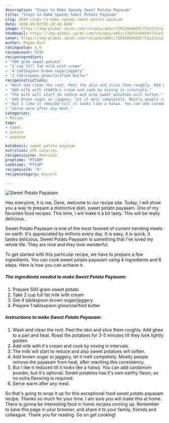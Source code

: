 ```yaml
---
description: "Steps to Make Speedy Sweet Potato Payasam"
title: "Steps to Make Speedy Sweet Potato Payasam"
slug: 6846-steps-to-make-speedy-sweet-potato-payasam
date: 2020-09-02T02:28:48.608Z
image: https://img-global.cpcdn.com/recipes/a65cc728324a9459/751x532cq70/sweet-potato-payasam-recipe-main-photo.jpg
thumbnail: https://img-global.cpcdn.com/recipes/a65cc728324a9459/751x532cq70/sweet-potato-payasam-recipe-main-photo.jpg
cover: https://img-global.cpcdn.com/recipes/a65cc728324a9459/751x532cq70/sweet-potato-payasam-recipe-main-photo.jpg
author: Mayme Hunt
ratingvalue: 4.9
reviewcount: 5916
recipeingredient:
- "500 gram sweet potato"
- "2 cup full fat milk with cream"
- "4 tablespoon brown sugarjaggery"
- "1 tablespoon gheeclarified butter"
recipeinstructions:
- "Wash and clean the root. Peel the skin and slice them roughly. Add ghee to a pan and heat. Roast the potatoes for 3-5 minutes till they look lightly golden."
- "Add milk with it&#39;s cream and cook by mixing in intervals."
- "The milk will start to reduce and also sweet potatoes will soften."
- "Add brown sugar or jaggery, let it melt completely. Mostly people remove the payasam from heat, after reaching this consistency."
- "But I like it reduced till it looks like a halwa. You can add cardamom powder, but it&#39;s optional. Sweet potatoes has it&#39;s own earthy flavor, so no extra flavoring is required."
- "Serve warm after any meal."
categories:
- Recipe
tags:
- sweet
- potato
- payasam

katakunci: sweet potato payasam 
nutrition: 291 calories
recipecuisine: American
preptime: "PT18M"
cooktime: "PT54M"
recipeyield: "4"
recipecategory: Dessert

---
```



![Sweet Potato Payasam](https://img-global.cpcdn.com/recipes/a65cc728324a9459/751x532cq70/sweet-potato-payasam-recipe-main-photo.jpg)

Hey everyone, it is me, Dave, welcome to our recipe site. Today, I will show you a way to prepare a distinctive dish, sweet potato payasam. One of my favorites food recipes. This time, I will make it a bit tasty. This will be really delicious.

Sweet Potato Payasam is one of the most favored of current trending meals on earth. It's appreciated by millions every day. It is easy, it is quick, it tastes delicious. Sweet Potato Payasam is something that I've loved my whole life. They are nice and they look wonderful.




To get started with this particular recipe, we have to prepare a few ingredients. You can cook sweet potato payasam using 4 ingredients and 6 steps. Here is how you can achieve it.

<!--inarticleads1-->

##### The ingredients needed to make Sweet Potato Payasam:

1. Prepare 500 gram sweet potato
1. Take 2 cup full fat milk with cream
1. Get 4 tablespoon brown sugar/jaggery
1. Prepare 1 tablespoon ghee/clarified butter




<!--inarticleads2-->

##### Instructions to make Sweet Potato Payasam:

1. Wash and clean the root. Peel the skin and slice them roughly. Add ghee to a pan and heat. Roast the potatoes for 3-5 minutes till they look lightly golden.
1. Add milk with it&#39;s cream and cook by mixing in intervals.
1. The milk will start to reduce and also sweet potatoes will soften.
1. Add brown sugar or jaggery, let it melt completely. Mostly people remove the payasam from heat, after reaching this consistency.
1. But I like it reduced till it looks like a halwa. You can add cardamom powder, but it&#39;s optional. Sweet potatoes has it&#39;s own earthy flavor, so no extra flavoring is required.
1. Serve warm after any meal.




So that's going to wrap it up for this exceptional food sweet potato payasam recipe. Thanks so much for your time. I am sure you will make this at home. There is gonna be interesting food in home recipes coming up. Remember to save this page in your browser, and share it to your family, friends and colleague. Thank you for reading. Go on get cooking!
